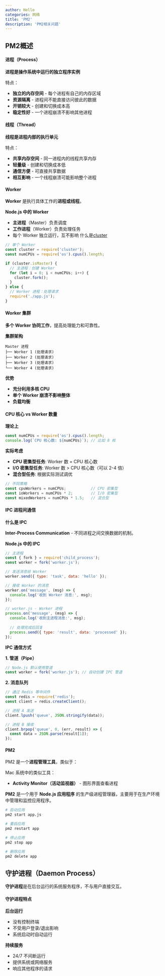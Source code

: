 ```yaml
---
author: Hello
categories: 网络
title: 'PM2'
description: 'PM2相关问题'
---
```

## PM2概述

#### 进程（Process）

**进程是操作系统中运行的独立程序实例**

特点：

- **独立的内存空间** - 每个进程有自己的内存区域
- **资源隔离** - 进程间不能直接访问彼此的数据
- **开销较大** - 创建和切换成本高
- **稳定性好** - 一个进程崩溃不影响其他进程



#### 线程（Thread）

**线程是进程内部的执行单元**

特点：

- **共享内存空间** - 同一进程内的线程共享内存
- **轻量级** - 创建和切换成本低
- **通信方便** - 可直接共享数据
- **相互影响** - 一个线程崩溃可能影响整个进程



#### Worker

**Worker** 是执行具体工作的**进程或线程**。

**Node.js 中的 Worker**

- **主进程**（Master）负责调度
- **工作进程**（Worker）负责处理任务
- 每个 Worker 独立运行，互不影响
什么是[cluster](https://www.eggjs.org/zh-CN/core/cluster-and-ipc/#cluster-%E6%98%AF%E4%BB%80%E4%B9%88)

```javascript
// 单个 Worker
const cluster = require('cluster');
const numCPUs = require('os').cpus().length;

if (cluster.isMaster) {
  // 主进程：创建 Worker
  for (let i = 0; i < numCPUs; i++) {
    cluster.fork();
  }
} else {
  // Worker 进程：处理请求
  require('./app.js');
}
```



#### Worker 集群

**多个 Worker 协同工作**，提高处理能力和可靠性。

**集群架构**

```
Master 进程
├── Worker 1 (处理请求)
├── Worker 2 (处理请求)  
├── Worker 3 (处理请求)
└── Worker 4 (处理请求)
```

**优势**

- **充分利用多核 CPU**
- **单个 Worker 崩溃不影响整体**
- **负载均衡**



#### CPU 核心 vs Worker 数量

**理论上**

```javascript
const numCPUs = require('os').cpus().length;
console.log(`CPU 核心数: ${numCPUs}`); // 比如 8 核
```

**实际考虑**

- **CPU 密集型任务**: Worker 数 = CPU 核心数
- **I/O 密集型任务**: Worker 数 > CPU 核心数（可以 2-4 倍）
- **混合型任务**: 根据实际测试调优

```javascript
// 不同策略
const cpuWorkers = numCPUs;           // CPU 密集型
const ioWorkers = numCPUs * 2;        // I/O 密集型
const mixedWorkers = numCPUs * 1.5;   // 混合型
```



#### IPC 进程间通信

**什么是 IPC**

**Inter-Process Communication** - 不同进程之间交换数据的机制。

**Node.js 中的 IPC**

```javascript
// 主进程
const { fork } = require('child_process');
const worker = fork('worker.js');

// 发送消息给 Worker
worker.send({ type: 'task', data: 'hello' });

// 接收 Worker 的消息
worker.on('message', (msg) => {
  console.log('收到 Worker 消息:', msg);
});

// worker.js - Worker 进程
process.on('message', (msg) => {
  console.log('收到主进程消息:', msg);
  
  // 处理完成后回复
  process.send({ type: 'result', data: 'processed' });
});
```

**IPC 通信方式**

**1. 管道（Pipe）**

```javascript
// Node.js 默认使用管道
const worker = fork('worker.js'); // 自动创建 IPC 管道
```

**2. 消息队列**

```javascript
// 通过 Redis 等中间件
const redis = require('redis');
const client = redis.createClient();

// 进程 A 发送
client.lpush('queue', JSON.stringify(data));

// 进程 B 接收
client.brpop('queue', 0, (err, result) => {
  const data = JSON.parse(result[1]);
});
```



#### PM2

PM2 是一个**进程管理工具**，类似于：

Mac 系统中的类似工具：

- **Activity Monitor（活动监视器）** - 图形界面查看进程

**PM2** 是一个用于 **Node.js 应用程序** 的生产级进程管理器，主要用于在生产环境中管理和监控应用程序。

```bash
# 启动应用
pm2 start app.js

# 重启应用
pm2 restart app

# 停止应用
pm2 stop app

# 删除应用
pm2 delete app
```





## 守护进程（Daemon Process）

**守护进程**是在后台运行的系统服务程序，不与用户直接交互。

#### 守护进程特点

**后台运行**

- 没有控制终端
- 不受用户登录/退出影响
- 系统启动时自动运行

**持续服务**

- 24/7 不间断运行
- 提供系统或网络服务
- 响应其他程序的请求

